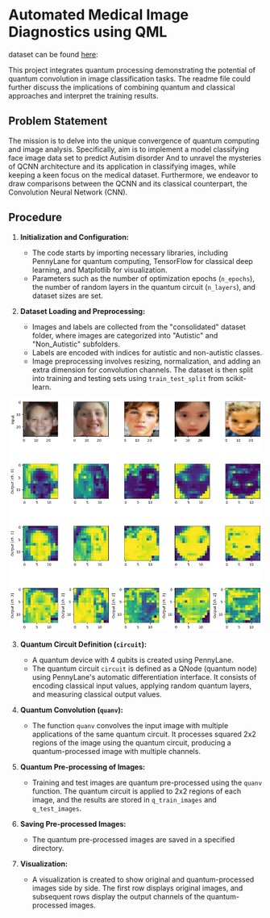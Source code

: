 # Automated Medical Image Diagnostics using QML

dataset can be found [here](https://drive.google.com/drive/folders/1kFSl8acOOQLJwG3v9Sdx2Q-TKpkA_U8b?usp=drive_link):

This project integrates quantum processing demonstrating the potential of quantum convolution in image classification tasks. The readme file could further discuss the implications of combining quantum and classical approaches and interpret the training results.

## Problem Statement

The mission is to delve into the unique convergence of quantum computing and image analysis. Specifically, aim is to implement a model classifying face image data set to predict Autisim disorder  And to unravel the mysteries of QCNN architecture and its application in classifying images, while keeping a keen focus on the medical dataset. Furthermore, we endeavor to draw comparisons between the QCNN and its classical counterpart, the Convolution Neural Network (CNN).

## Procedure

1. **Initialization and Configuration:**
   - The code starts by importing necessary libraries, including PennyLane for quantum computing, TensorFlow for classical deep learning, and Matplotlib for visualization.
   - Parameters such as the number of optimization epochs (`n_epochs`), the number of random layers in the quantum circuit (`n_layers`), and dataset sizes are set.

2. **Dataset Loading and Preprocessing:**
   - Images and labels are collected from the "consolidated" dataset folder, where images are categorized into "Autistic" and "Non_Autistic" subfolders.
   - Labels are encoded with indices for autistic and non-autistic classes.
   - Image preprocessing involves resizing, normalization, and adding an extra dimension for convolution channels. The dataset is then split into training and testing sets using `train_test_split` from scikit-learn.
  
![Framework](./output.png)

3. **Quantum Circuit Definition (`circuit`):**
   - A quantum device with 4 qubits is created using PennyLane.
   - The quantum circuit `circuit` is defined as a QNode (quantum node) using PennyLane's automatic differentiation interface. It consists of encoding classical input values, applying random quantum layers, and measuring classical output values.

4. **Quantum Convolution (`quanv`):**
   - The function `quanv` convolves the input image with multiple applications of the same quantum circuit. It processes squared 2x2 regions of the image using the quantum circuit, producing a quantum-processed image with multiple channels.

5. **Quantum Pre-processing of Images:**
   - Training and test images are quantum pre-processed using the `quanv` function. The quantum circuit is applied to 2x2 regions of each image, and the results are stored in `q_train_images` and `q_test_images`.

6. **Saving Pre-processed Images:**
   - The quantum pre-processed images are saved in a specified directory.

7. **Visualization:**
   - A visualization is created to show original and quantum-processed images side by side. The first row displays original images, and subsequent rows display the output channels of the quantum-processed images.


